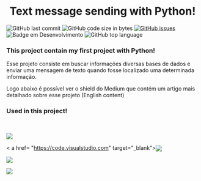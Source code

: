 <h1 align="center"> Text message sending with Python! </h1>

<!-- <a href="https://www.notion.so/muriloeziliano/Articles-in-Medium-9caa2b6bc93b439cbfafed7d70a78836"> <img align="center" src="https://img.shields.io/badge/Notion-000000?style=for-the-badge&logo=notion&logoColor=white"></a> -->

![GitHub last commit](https://img.shields.io/github/last-commit/MEziliano/Envio-de-SMS?style=for-the-badge)
![GitHub code size in bytes](https://img.shields.io/github/languages/code-size/MEziliano/Envio-de-SMS?style=for-the-badge)
[![GitHub issues](https://img.shields.io/github/issues/MEziliano/Envio-de-SMS?style=for-the-badge)](https://github.com/MEziliano/regressao-internacao_SUS/issues)
![Badge em Desenvolvimento](https://img.shields.io/badge/Status%20-Finished!-brightgreen?style=for-the-badge)
![GitHub top language](https://img.shields.io/github/languages/top/MEziliano/Envio-de-SMS?style=for-the-badge) </br>

<h3> This project contain my first project with Python! </h3>

Esse projeto consiste em buscar informações diversas bases de dados e enviar uma mensagem de texto quando fosse localizado uma determinada informação.   

Logo abaixo é possível ver o shield do Medium que contém um artigo mais detalhado sobre esse projeto (English content)

### Used in this project!
<div style="display: inline_block"><br> 
  
<a href= "https://docs.python.org/3/tutorial/controlflow.html" target="_blank"><img align="center" src="https://img.shields.io/badge/Python-FFD43B?style=for-the-badge&logo=python&logoColor=darkgreen" target="_blank"></a>
  
< a href= "https://code.visualstudio.com" target="_blank"><img align="center" src="https://img.shields.io/badge/Visual_Studio_Code-0078D4?style=for-the-badge&logo=visual%20studio%20code&logoColor=white" target="_blank"></a>
  
<a href="https://www.twilio.com/docs/libraries/python"><img align="center" src="https://img.shields.io/badge/Twilio-F22F46?style=for-the-badge&logo=Twilio&logoColor=white" target="_blank"></a>
  
<a href="https://medium.com/@murilosez06/my-first-project-with-python-f331c22db55b" target="_blank"><img align="center" src="https://img.shields.io/badge/Medium-12100E?style=for-the-badge&logo=medium&logoColor=white" target="_blank"></a>
  
</div>
